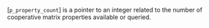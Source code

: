 [`p_property_count`] is a pointer to an integer related to the number of
cooperative matrix properties available or queried.